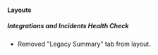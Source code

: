 
#### Layouts
##### Integrations and Incidents Health Check
- Removed "Legacy Summary" tab from layout.
